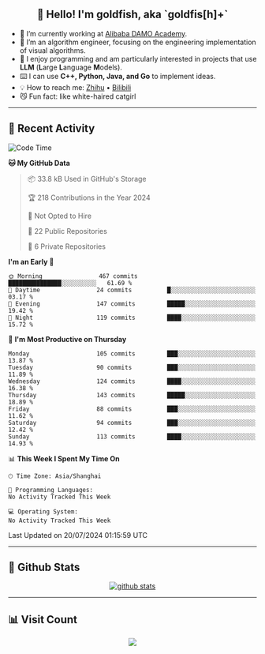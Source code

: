 
<h2 align="center">👋 Hello! I'm goldfish, aka `goldfis[h]+`</h2>

- 📍 I’m currently working at [Alibaba DAMO Academy](https://damo.alibaba.com/).  
- 🌱 I’m an algorithm engineer, focusing on the engineering implementation of visual algorithms.  
- 💬 I enjoy programming and am particularly interested in projects that use **LLM** (**L**arge **L**anguage **M**odels).   
- ⌨️ I can use **C++, Python, Java, and Go** to implement ideas.  
- 💡 How to reach me: [Zhihu](https://www.zhihu.com/people/goldfishh) • [Bilibili](https://space.bilibili.com/11349246)  
- 😼 Fun fact: like white-haired catgirl  

-------

## 🔧 Recent Activity

<!--START_SECTION:waka-->
![Code Time](http://img.shields.io/badge/Code%20Time-86%20hrs%2032%20mins-blue)

**🐱 My GitHub Data** 

> 📦 33.8 kB Used in GitHub's Storage 
 > 
> 🏆 218 Contributions in the Year 2024
 > 
> 🚫 Not Opted to Hire
 > 
> 📜 22 Public Repositories 
 > 
> 🔑 6 Private Repositories 
 > 
**I'm an Early 🐤** 

```text
🌞 Morning                467 commits         ███████████████░░░░░░░░░░   61.69 % 
🌆 Daytime                24 commits          █░░░░░░░░░░░░░░░░░░░░░░░░   03.17 % 
🌃 Evening                147 commits         █████░░░░░░░░░░░░░░░░░░░░   19.42 % 
🌙 Night                  119 commits         ████░░░░░░░░░░░░░░░░░░░░░   15.72 % 
```
📅 **I'm Most Productive on Thursday** 

```text
Monday                   105 commits         ███░░░░░░░░░░░░░░░░░░░░░░   13.87 % 
Tuesday                  90 commits          ███░░░░░░░░░░░░░░░░░░░░░░   11.89 % 
Wednesday                124 commits         ████░░░░░░░░░░░░░░░░░░░░░   16.38 % 
Thursday                 143 commits         █████░░░░░░░░░░░░░░░░░░░░   18.89 % 
Friday                   88 commits          ███░░░░░░░░░░░░░░░░░░░░░░   11.62 % 
Saturday                 94 commits          ███░░░░░░░░░░░░░░░░░░░░░░   12.42 % 
Sunday                   113 commits         ████░░░░░░░░░░░░░░░░░░░░░   14.93 % 
```


📊 **This Week I Spent My Time On** 

```text
🕑︎ Time Zone: Asia/Shanghai

💬 Programming Languages: 
No Activity Tracked This Week

💻 Operating System: 
No Activity Tracked This Week
```


 Last Updated on 20/07/2024 01:15:59 UTC
<!--END_SECTION:waka-->

-------

## 📆 Github Stats

<p align="center">
    <a href="https://github.com/anuraghazra/github-readme-stats">
      <img src="https://github-readme-stats.vercel.app/api?username=goldfishh&show_icons=true&theme=dracula" alt="github stats" />
    </a>
</p>

-------

## 📊 Visit Count

<p align="center">
  <a href="https://count.getloli.com/"><img src="https://count.getloli.com/get/@:goldfishh?theme=rule34"></a>
</p>
